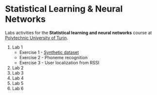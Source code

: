 # Statistical Learning & Neural Networks
Labs activities for the **Statistical learning and neural networks** course at [Polytechnic University of Turin](https://didattica.polito.it/pls/portal30/gap.pkg_guide.viewGap?p_cod_ins=01SOVBH&p_a_acc=2024&p_header=S&p_lang=IT&multi=N).

1. Lab 1
    * Exercise 1 - [Synthetic dataset](/notebooks/)
    * Exercise 2 - Phoneme recognition
    * Exercise 3 - User localization from RSSI
2. Lab 2
3. Lab 3
4. Lab 4
5. Lab 5
6. Lab 6